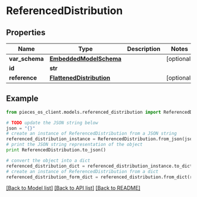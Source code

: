 # ReferencedDistribution



## Properties

Name | Type | Description | Notes
------------ | ------------- | ------------- | -------------
**var_schema** | [**EmbeddedModelSchema**](EmbeddedModelSchema.md) |  | [optional] 
**id** | **str** |  | 
**reference** | [**FlattenedDistribution**](FlattenedDistribution.md) |  | [optional] 

## Example

```python
from pieces_os_client.models.referenced_distribution import ReferencedDistribution

# TODO update the JSON string below
json = "{}"
# create an instance of ReferencedDistribution from a JSON string
referenced_distribution_instance = ReferencedDistribution.from_json(json)
# print the JSON string representation of the object
print ReferencedDistribution.to_json()

# convert the object into a dict
referenced_distribution_dict = referenced_distribution_instance.to_dict()
# create an instance of ReferencedDistribution from a dict
referenced_distribution_form_dict = referenced_distribution.from_dict(referenced_distribution_dict)
```
[[Back to Model list]](../README.md#documentation-for-models) [[Back to API list]](../README.md#documentation-for-api-endpoints) [[Back to README]](../README.md)


